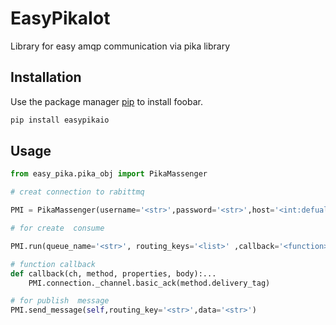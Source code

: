 

# EasyPikaIot

Library for easy amqp communication via pika library

## Installation

Use the package manager [pip](https://pip.pypa.io/en/stable/) to install foobar.

```bash
pip install easypikaio
```

## Usage

```python
from easy_pika.pika_obj import PikaMassenger

# creat connection to rabittmq

PMI = PikaMassenger(username='<str>',password='<str>',host='<int:defualt(5672)>',port,exchange_name='<str>',exchange_type='<extype:defualt(direct)>')

# for create  consume

PMI.run(queue_name='<str>', routing_keys='<list>' ,callback='<function>')

# function callback
def callback(ch, method, properties, body):...
    PMI.connection._channel.basic_ack(method.delivery_tag)

# for publish  message
PMI.send_message(self,routing_key='<str>',data='<str>')


```

